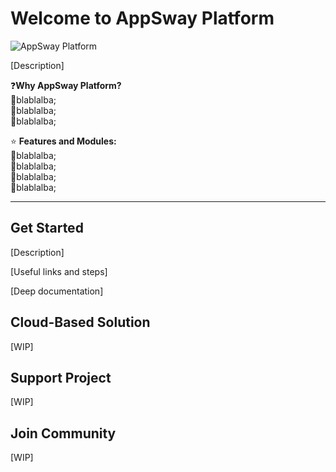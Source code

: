 # Welcome to AppSway Platform
![AppSway Platform](https://github.com/DevsDaddy/AppSway/assets/147835900/33ba6564-ccff-4f2f-9414-ec10b47e590b)

[Description]

❓**Why AppSway Platform?**<br/>
🔸blablalba;<br/>
🔸blablalba;<br/>
🔸blablalba;<br/>

⭐ **Features and Modules:**<br/>
🔸blablalba;<br/>
🔸blablalba;<br/>
🔸blablalba;<br/>
🔸blablalba;

---

## Get Started
[Description]

[Useful links and steps]

[Deep documentation]

## Cloud-Based Solution
[WIP]

## Support Project
[WIP]

## Join Community
[WIP]
